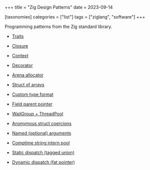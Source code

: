 +++
title = "Zig Design Patterns"
date = 2023-09-14

[taxonomies]
categories = ["list"]
tags = ["ziglang", "software"]
+++

Programming patterns from the Zig standard library.

<!-- more -->

- [Traits](https://github.com/ziglang/zig/blob/0.11.0/lib/std/meta/trait.zig#L10)

- [Closure](https://github.com/ziglang/zig/blob/0.11.0/lib/std/Thread/Pool.zig#L86)

- [Context](https://github.com/ziglang/zig/blob/0.11.0/lib/std/hash_map.zig#L133)

- [Decorator](https://zig.news/xq/cool-zig-patterns-configuration-parameters-591a)

- [Arena allocator](https://github.com/ziglang/zig/blob/0.11.0/lib/std/heap/arena_allocator.zig#L8)

- [Struct of arrays](https://zig.news/andrewrk/multi-object-for-loops-data-oriented-design-41ob)

- [Custom type format](https://github.com/ziglang/zig/blob/0.11.0/lib/std/Uri.zig#L209)

- [Field parent pointer](https://github.com/ziglang/zig/blob/0.11.0/lib/std/Thread/Futex.zig#L640)

- [WaitGroup + ThreadPool](https://github.com/ziglang/zig/blob/0.11.0/lib/build_runner.zig#L772)

- [Anonymous struct coercions](https://zig.news/xq/cool-zig-patterns-305o)

- [Named (optional) arguments](https://github.com/ziglang/zig/blob/0.11.0/lib/std/fmt.zig#L22)

- [Comptime string intern pool](https://zig.news/xq/cool-zig-patterns-comptime-string-interning-3558)

- [Static dispatch (tagged union)](https://zig.news/kristoff/easy-interfaces-with-zig-0100-2hc5)

- [Dynamic dispatch (fat pointer)](https://github.com/ziglang/zig/blob/0.11.0/lib/std/mem/Allocator.zig#L14)
